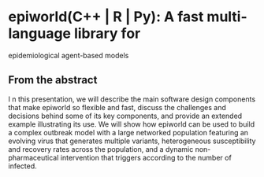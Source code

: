 # epiworld(C++ \| R \| Py): A fast multi-language library for
epidemiological agent-based models


## From the abstract

I n this presentation, we will describe the main software design
components that make epiworld so flexible and fast, discuss the
challenges and decisions behind some of its key components, and provide
an extended example illustrating its use. We will show how epiworld can
be used to build a complex outbreak model with a large networked
population featuring an evolving virus that generates multiple variants,
heterogeneous susceptibility and recovery rates across the population,
and a dynamic non-pharmaceutical intervention that triggers according to
the number of infected.

